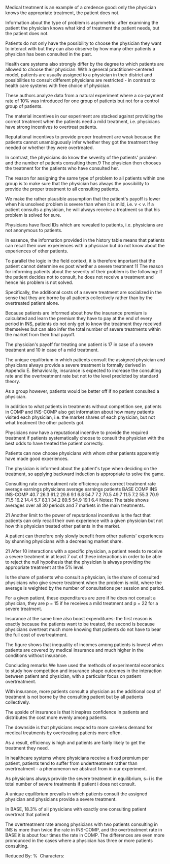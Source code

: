 Medical treatment is an example of a credence good: only the physician knows the appropriate treatment, the patient does not.

Information about the type of problem is asymmetric: after examining the patient the physician knows what kind of treatment the patient needs, but the patient does not.

Patients do not only have the possibility to choose the physician they want to interact with but they can also observe by how many other patients a physician has been consulted in the past.

Health care systems also strongly differ by the degree to which patients are allowed to choose their physician: With a general practitioner-centered model, patients are usually assigned to a physician in their district and possibilities to consult different physicians are restricted \- in contrast to health care systems with free choice of physician.

These authors analyze data from a natural experiment where a co-payment rate of 10% was introduced for one group of patients but not for a control group of patients.

The material incentives in our experiment are stacked against providing the correct treatment when the patients need a mild treatment, i.e. physicians have strong incentives to overtreat patients.

Reputational incentives to provide proper treatment are weak because the patients cannot unambiguously infer whether they got the treatment they needed or whether they were overtreated.

In contrast, the physicians do know the severity of the patients' problem and the number of patients consulting them.9 The physician then chooses the treatment for the patients who have consulted her.

The reason for assigning the same type of problem to all patients within one group is to make sure that the physician has always the possibility to provide the proper treatment to all consulting patients.

We make the rather plausible assumption that the patient's payoff is lower when his unsolved problem is severe than when it is mild, i.e. v < v. If a patient consults a physician, he will always receive a treatment so that his problem is solved for sure.

Physicians have fixed IDs which are revealed to patients, i.e. physicians are not anonymous to patients.

In essence, the information provided in the history table means that patients can recall their own experiences with a physician but do not know about the experiences of other patients.

To parallel the logic in the field context, it is therefore important that the patient cannot determine ex post whether a severe treatment 11 The reason for informing patients about the severity of their problem is the following: If the patient decides not to consult, he does not receive a treatment and hence his problem is not solved.

Specifically, the additional costs of a severe treatment are socialized in the sense that they are borne by all patients collectively rather than by the overtreated patient alone.

Because patients are informed about how the insurance premium is calculated and learn the premium they have to pay at the end of every period in INS, patients do not only get to know the treatment they received themselves but can also infer the total number of severe treatments within the market from their final payoff.

The physician's payoff for treating one patient is 17 in case of a severe treatment and 10 in case of a mild treatment.

The unique equilibrium in which patients consult the assigned physician and physicians always provide a severe treatment is formally derived in Appendix E. Behaviorally, insurance is expected to increase the consulting rate and the overtreatment rate but not to the level predicted by standard theory.

As a group however, patients would be better off if no patient consulted a physician.

In addition to what patients in treatments without competition see, patients in COMP and INS-COMP also get information about how many patients visited each physician, i.e. the market shares of each physician, but not what treatment the other patients got.

Physicians now have a reputational incentive to provide the required treatment if patients systematically choose to consult the physician with the best odds to have treated the patient correctly.

Patients can now choose physicians with whom other patients apparently have made good experiences.

The physician is informed about the patient's type when deciding on the treatment, so applying backward induction is appropriate to solve the game.

Consulting rate overtreatment rate efficiency rate correct treatment rate average earnings physicians average earnings patients BASE COMP INS INS-COMP 40.7 26.3 61.2 29.6 9.1 6.8 54.7 7.2 70.5 49.7 11.5 7.2 55.3 70.9 71.5 16.2 14.4 5.7 83.1 34.2 89.5 54.9 19.1 6.4 Notes: The table shows averages over all 30 periods and 7 markets in the main treatments.

21 Another limit to the power of reputational incentives is the fact that patients can only recall their own experience with a given physician but not how this physician treated other patients in the market.

A patient can therefore only slowly benefit from other patients' experiences by shunning physicians with a decreasing market share.

21 After 10 interactions with a specific physician, a patient needs to receive a severe treatment in at least 7 out of these interactions in order to be able to reject the null hypothesis that the physician is always providing the appropriate treatment at the 5% level.

Is the share of patients who consult a physician, is the share of consulted physicians who give severe treatment when the problem is mild, where the average is weighted by the number of consultations per session and period.

For a given patient, these expenditures are zero if he does not consult a physician, they are p \= 15 if he receives a mild treatment and p \= 22 for a severe treatment.

Insurance at the same time also boost expenditures: the first reason is exactly because the patients want to be treated, the second is because physicians overtreat much more knowing that patients do not have to bear the full cost of overtreatment.

The figure shows that inequality of incomes among patients is lowest when patients are covered by medical insurance and much higher in the conditions without insurance.

Concluding remarks We have used the methods of experimental economics to study how competition and insurance shape outcomes in the interaction between patient and physician, with a particular focus on patient overtreatment.

With insurance, more patients consult a physician as the additional cost of treatment is not borne by the consulting patient but by all patients collectively.

The upside of insurance is that it inspires confidence in patients and distributes the cost more evenly among patients.

The downside is that physicians respond to more careless demand for medical treatments by overtreating patients more often.

As a result, efficiency is high and patients are fairly likely to get the treatment they need.

In healthcare systems where physicians receive a fixed premium per patient, patients tend to suffer from undertreatment rather than overtreatment \- a phenomenon we abstract from in our experiment.

As physicians always provide the severe treatment in equilibrium, s−i is the total number of severe treatments if patient i does not consult.

A unique equilibrium prevails in which patients consult the assigned physician and physicians provide a severe treatment.

In BASE, 18.3% of all physicians with exactly one consulting patient overtreat that patient.

The overtreatment rate among physicians with two patients consulting in INS is more than twice the rate in INS-COMP, and the overtreatment rate in BASE it is about four times the rate in COMP. The differences are even more pronounced in the cases where a physician has three or more patients consulting.

Reduced By: %  Characters: